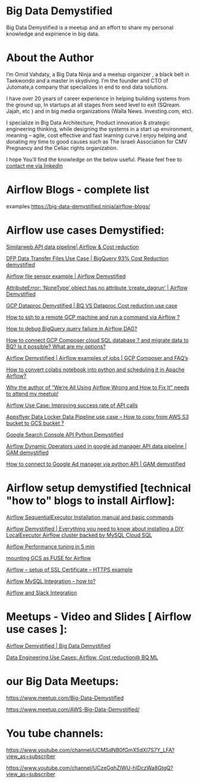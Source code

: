 # Big Data Demystified
Big Data Demystified is a meetup and an effort to share my personal knowledge and expirience in big data.  

# About the Author
I’m Omid Vahdaty, a Big Data Ninja and a meetup organizer , a black belt in Taekwondo and a master in skydiving.
I’m the founder and CTO of Jutomate,a company that  specializes  in end to end data solutions.

I have over 20 years of career experience in helping building systems from the ground up, In startups at all stages from seed level to exit  (SQream. Jajah, etc ) and  in big media organizations (Walla News. Investing.com, etc).

I specialize in Big Data Architecture, Product innovation & strategic engineering thinking, while designing the systems in a start up environment, meaning – agile, cost effective and fast learning curve.I enjoy helping and donating my time to good causes such as The Israeli Association for CMV Pregnancy and the Celiac rights organization.

I hope You’ll find the knowledge on the below useful. Please feel free to [contact me via linkedin](https://www.linkedin.com/in/omid-vahdaty/)

# Airflow Blogs - complete list 
examples:https://big-data-demystified.ninja/airflow-blogs/

# Airflow use cases Demystified:
[Similarweb API data pipeline| Airflow & Cost reduction]( https://big-data-demystified.ninja/2020/01/07/similar-web-api-data-pipeline-airflow-cost-reduction/)

[DFP Data Transfer Files Use Case | BigQuery 93% Cost Reduction demystified](https://big-data-demystified.ninja/2019/11/27/bigquery-sharded-table-loading-via-airflow-dynamic-workflow-template-fields-and-loop-dfp-data-transfer-files-use-case/)

[Airflow file sensor example | Airflow Demystified](https://big-data-demystified.ninja/2019/11/14/airflow-file-sensor-example-airflow-demystified/)

[AttributeError: ‘NoneType’ object has no attribute ‘create_dagrun’ | Airflow Demystified](https://big-data-demystified.ninja/2019/11/14/attributeerror-nonetype-object-has-no-attribute-create_dagrun-airflow-demystified/)

[GCP Dataproc Demystified | BQ VS Dataproc Cost reduction use case](https://big-data-demystified.ninja/2019/11/24/gcp-dataproc-demystified-bq-vs-dataproc-cost-reduction-use-case/)

[How to ssh to a remote GCP machine and run a command via Airflow ?](https://big-data-demystified.ninja/2019/11/04/how-to-ssh-to-a-remote-gcp-machine-and-run-a-command-via-airflow/)

[How to debug BigQuery query failure in Airflow DAG?](https://big-data-demystified.ninja/2019/11/03/how-to-debug-bigquery-query-failure-in-airflow-dag/)

[How to connect GCP Composer cloud SQL database ? and migrate data to BQ? Is it possible? What are my options?](https://big-data-demystified.ninja/2019/10/16/how-to-connect-gcp-composer-cloud-sql-database-and-migrate-data-to-bq-is-it-possible-what-are-my-options/)

[Airflow Demystified | Airflow examples of jobs | GCP Composer and FAQ’s](https://big-data-demystified.ninja/2019/02/18/air-flow-example-of-job-data-composer-gcp/)

[How to convert colabs notebook into python and scheduling it in Apache Airflow?](https://big-data-demystified.ninja/2020/02/02/how-to-convert-colabs-notebook-into-python-and-scheduling-it-in-apache-airflow/)

[Why the author of “We’re All Using Airflow Wrong and How to Fix It” needs to attend my meetup!](https://big-data-demystified.ninja/2020/02/11/why-the-author-of-were-all-using-airflow-wrong-and-how-to-fix-it-needs-to-attend-my-meetup/)

[Airflow Use Case: Improving success rate of API calls](https://big-data-demystified.ninja/2020/04/03/airflow-use-case-improving-success-rate-of-api-calls/)

[Appsflyer Data Locker Data Pipeline use case – How to copy from AWS S3 bucket to GCS bucket ?](https://big-data-demystified.ninja/2020/03/31/apps-flyer-data-locker-data-pipeline-use-case-how-to-copy-from-aws-s3-bucket-to-gcs-bucket/)

[Google Search Console API Python Demystified](https://big-data-demystified.ninja/2020/03/22/google-search-console-api-python-demystified/)

[Airflow Dynamic Operators used in google ad manager API data pipeline | GAM demystified](https://big-data-demystified.ninja/2020/02/29/airflow-dynamic-operators-used-in-google-ad-manager-api-data-pipeline-gam-demystified/)

[How to connect to Google Ad manager via python API | GAM demystified](https://big-data-demystified.ninja/2020/02/27/how-to-connect-to-google-ad-manager-via-python-api/)

# Airflow setup demystified [technical "how to" blogs to install Airflow]:

[Airflow SequentialExecutor Installation manual and basic commands](https://big-data-demystified.ninja/2018/08/15/airflow-installation-manual-and-workflow-example/)

[Airflow Demystified | Everything you need to know about installing a DIY LocalExecutor Airflow cluster backed by MySQL Cloud SQL](https://big-data-demystified.ninja/2019/10/20/airflow-demystified-everything-you-need-to-know-about-diy-localexecutor-airflow-cluster-backed-by-mysql/)

[Airflow Performance tuning in 5 min](https://big-data-demystified.ninja/2020/03/23/airflow-performance-tuning-in-5-min/)

[mounting GCS as FUSE for Airflow](https://big-data-demystified.ninja/2019/10/15/mounting-gcs-as-fuse-for-airflow/)

[Airflow – setup of SSL Certificate – HTTPS example](https://big-data-demystified.ninja/2019/10/07/airflow-setup-of-ssl-certificate-https-example/)

[Airflow MySQL Integration – how to?](https://big-data-demystified.ninja/2019/10/03/airflow-mysql-integration-how-to/)

[Airflow and Slack Integration](https://big-data-demystified.ninja/2019/10/03/airflow-and-slack-integration/)

# Meetups - Video and Slides [ Airflow use cases ]:

[Airflow Demystified | Big Data Demystified](https://big-data-demystified.ninja/2019/12/08/airflow-demystified-big-data-demystified/)

[Data Engineering Use Cases: Airflow, Cost reduction@ BQ ML](https://big-data-demystified.ninja/2020/02/09/data-engineering-use-cases-airflow-cost-reduction-bq-ml/)

# our Big Data Meetups:
https://www.meetup.com/Big-Data-Demystified

https://www.meetup.com/AWS-Big-Data-Demystified/

# You tube channels:

https://www.youtube.com/channel/UCMSdNB0fGmX5dXI7S7Y_LFA?view_as=subscriber

https://www.youtube.com/channel/UCzeGqhZIWU-hIDczWa8GtgQ?view_as=subscriber
